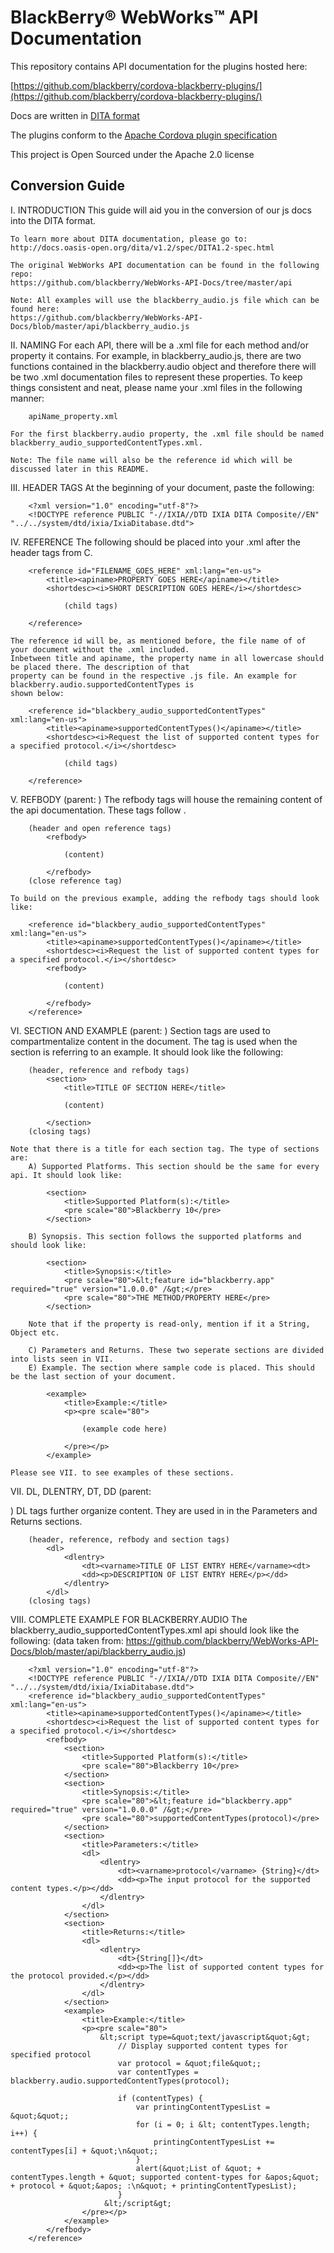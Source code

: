 # BlackBerry&reg; WebWorks&trade; API Documentation

This repository contains API documentation for the plugins hosted here:

[https://github.com/blackberry/cordova-blackberry-plugins/](https://github.com/blackberry/cordova-blackberry-plugins/)

Docs are written in [DITA format](http://docs.oasis-open.org/dita/v1.2/spec/DITA1.2-spec.html)

The plugins conform to the [Apache Cordova plugin specification](http://cordova.apache.org/docs/en/edge/guide_hybrid_plugins_index.md.html)

This project is Open Sourced under the Apache 2.0 license

## Conversion Guide

I. INTRODUCTION
    This guide will aid you in the conversion of our js docs into the DITA format.

    To learn more about DITA documentation, please go to:
    http://docs.oasis-open.org/dita/v1.2/spec/DITA1.2-spec.html

    The original WebWorks API documentation can be found in the following repo:
    https://github.com/blackberry/WebWorks-API-Docs/tree/master/api

    Note: All examples will use the blackberry_audio.js file which can be found here:
    https://github.com/blackberry/WebWorks-API-Docs/blob/master/api/blackberry_audio.js

II. NAMING
    For each API, there will be a .xml file for each method and/or property it contains. For example,
    in blackberry_audio.js, there are two functions contained in the blackberry.audio object and therefore there
    will be two .xml documentation files to represent these properties. To keep things consistent and neat,
    please name your .xml files in the following manner:

        apiName_property.xml

    For the first blackberry.audio property, the .xml file should be named
    blackberry_audio_supportedContentTypes.xml.

    Note: The file name will also be the reference id which will be discussed later in this README.


III. HEADER TAGS
    At the beginning of your document, paste the following:

        <?xml version="1.0" encoding="utf-8"?>
        <!DOCTYPE reference PUBLIC "-//IXIA//DTD IXIA DITA Composite//EN" "../../system/dtd/ixia/IxiaDitabase.dtd">


IV. REFERENCE
    The following should be placed into your .xml after the header tags from C.

        <reference id="FILENAME_GOES_HERE" xml:lang="en-us">
            <title><apiname>PROPERTY GOES HERE</apiname></title>
            <shortdesc><i>SHORT DESCRIPTION GOES HERE</i></shortdesc>

                (child tags)

        </reference>

    The reference id will be, as mentioned before, the file name of of your document without the .xml included.
    Inbetween title and apiname, the property name in all lowercase should be placed there. The description of that
    property can be found in the respective .js file. An example for blackberry.audio.supportedContentTypes is
    shown below:

        <reference id="blackbery_audio_supportedContentTypes" xml:lang="en-us">
            <title><apiname>supportedContentTypes()</apiname></title>
            <shortdesc><i>Request the list of supported content types for a specified protocol.</i></shortdesc>

                (child tags)

        </reference>


 V. REFBODY
    (parent: <reference>)
    The refbody tags will house the remaining content of the api documentation. These tags follow <reference>.

        (header and open reference tags)
            <refbody>

                (content)

            </refbody>
        (close reference tag)

    To build on the previous example, adding the refbody tags should look like:

        <reference id="blackbery_audio_supportedContentTypes" xml:lang="en-us">
            <title><apiname>supportedContentTypes()</apiname></title>
            <shortdesc><i>Request the list of supported content types for a specified protocol.</i></shortdesc>
            <refbody>

                (content)

            </refbody>
        </reference>


VI. SECTION AND EXAMPLE
    (parent: <refbody>)
    Section tags are used to compartmentalize content in the document. The <example> tag is used when the section
    is referring to an example. It should look like the following:

        (header, reference and refbody tags)
            <section>
                <title>TITLE OF SECTION HERE</title>

                (content)

            </section>
        (closing tags)

    Note that there is a title for each section tag. The type of sections are:
        A) Supported Platforms. This section should be the same for every api. It should look like:

            <section>
                <title>Supported Platform(s):</title>
                <pre scale="80">Blackberry 10</pre>
            </section>

        B) Synopsis. This section follows the supported platforms and should look like:

            <section>
                <title>Synopsis:</title>
                <pre scale="80">&lt;feature id="blackberry.app" required="true" version="1.0.0.0" /&gt;</pre>
                <pre scale="80">THE METHOD/PROPERTY HERE</pre>
            </section>

        Note that if the property is read-only, mention if it a String, Object etc.

        C) Parameters and Returns. These two seperate sections are divided into lists seen in VII.
        E) Example. The section where sample code is placed. This should be the last section of your document.

            <example>
                <title>Example:</title>
                <p><pre scale="80">

                    (example code here)

                </pre></p>
            </example>

    Please see VII. to see examples of these sections.


VII. DL, DLENTRY, DT, DD
    (parent: <section>)
    DL tags further organize content. They are used in in the Parameters and Returns sections.

        (header, reference, refbody and section tags)
            <dl>
                <dlentry>
                    <dt><varname>TITLE OF LIST ENTRY HERE</varname><dt>
                    <dd><p>DESCRIPTION OF LIST ENTRY HERE</p></dd>
                </dlentry>
            </dl>
        (closing tags)


VIII. COMPLETE EXAMPLE FOR BLACKBERRY.AUDIO
    The blackberry_audio_supportedContentTypes.xml api should look like the following:
    (data taken from: https://github.com/blackberry/WebWorks-API-Docs/blob/master/api/blackberry_audio.js)

        <?xml version="1.0" encoding="utf-8"?>
        <!DOCTYPE reference PUBLIC "-//IXIA//DTD IXIA DITA Composite//EN" "../../system/dtd/ixia/IxiaDitabase.dtd">
        <reference id="blackbery_audio_supportedContentTypes" xml:lang="en-us">
            <title><apiname>supportedContentTypes()</apiname></title>
            <shortdesc><i>Request the list of supported content types for a specified protocol.</i></shortdesc>
            <refbody>
                <section>
                    <title>Supported Platform(s):</title>
                    <pre scale="80">Blackberry 10</pre>
                </section>
                <section>
                    <title>Synopsis:</title>
                    <pre scale="80">&lt;feature id="blackberry.app" required="true" version="1.0.0.0" /&gt;</pre>
                    <pre scale="80">supportedContentTypes(protocol)</pre>
                </section>
                <section>
                    <title>Parameters:</title>
                    <dl>
                        <dlentry>
                            <dt><varname>protocol</varname> {String}</dt>
                            <dd><p>The input protocol for the supported content types.</p></dd>
                        </dlentry>
                    </dl>
                </section>
                <section>
                    <title>Returns:</title>
                    <dl>
                        <dlentry>
                            <dt>{String[]}</dt>
                            <dd><p>The list of supported content types for the protocol provided.</p></dd>
                        </dlentry>
                    </dl>
                </section>
                <example>
                    <title>Example:</title>
                    <p><pre scale="80">
                        &lt;script type=&quot;text/javascript&quot;&gt;
                            // Display supported content types for specified protocol
                            var protocol = &quot;file&quot;;
                            var contentTypes = blackberry.audio.supportedContentTypes(protocol);

                            if (contentTypes) {
                                var printingContentTypesList = &quot;&quot;;
                                for (i = 0; i &lt; contentTypes.length; i++) {
                                    printingContentTypesList += contentTypes[i] + &quot;\n&quot;;
                                }
                                alert(&quot;List of &quot; + contentTypes.length + &quot; supported content-types for &apos;&quot; + protocol + &quot;&apos; :\n&quot; + printingContentTypesList);
                            }
                         &lt;/script&gt;
                    </pre></p>
                </example>
            </refbody>
        </reference>
